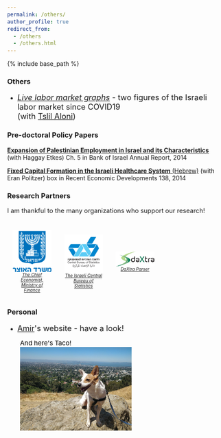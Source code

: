 ```yaml
---
permalink: /others/
author_profile: true
redirect_from:
  - /others
  - /others.html
---
```

<style>
img {
  margin-left: 30px;
    }
figcaption {
  font-size: 15px;
  color: black;
  text-align: left;
  height: auto;
  margin-left: 30px;
  word-wrap: break-word;
  font-family: -apple-system,".SFNSText-Regular","San Francisco","Roboto","Segoe UI","Helvetica Neue","Lucida Grande",Arial,sans-serif;
}
figure {
  display: inline-block;
  width: 90px;
  text-align: center;
  font-style: italic;
  font-size: x-small;
  /*border: thin silver solid;*/
  padding: 0.2em;
  margin: 1.1em;
  /*float: left;*/
  align-content: center;
  vertical-align: middle;
}

/*figcaption {*/
/*  text-align: center;*/
/*  font-size: 10px;*/
/*}*/

</style>

{% include base_path %}
### Others
- <span style="font-size:1.3em"> [*Live labor market graphs*](https://sites.google.com/view/tslil-aloni/labormarketcovid19?authuser=0)  - two figures of the Israeli labor market since COVID19  
(with [Tslil Aloni](https://sites.google.com/view/tslil-aloni/home?authuser=0)) </span>
 
### Pre-doctoral Policy Papers

[**Expansion of Palestinian Employment in Israel and its Characteristics**](https://www.boi.org.il/en/NewsAndPublications/PressReleases/Pages/030315-PalestinianEmployment.aspx) (with Haggay Etkes)  Ch. 5  in Bank of Israel Annual Report, 2014

[**Fixed Capital Formation in the Israeli Healthcare System** (Hebrew)](https://www.boi.org.il/he/NewsAndPublications/PressReleases/Pages/19-11-2014-Seker138-Health.aspx) (with Eran Politzer) box in Recent Economic Developments 138, 2014

### Research Partners
<span style="font-size:1.05em"> I am thankful to the many organizations who support our research! </span> 

<div style="alignment: top">
<figure>
  <a href="https://www.gov.il/en/departments/units/department_chief_economist/govil-landing-page">
  <p>
  <img src="/images/Ministry_of_Finance.svg.png" alt="Chief_Economist" style="float: right" >
  </p>The Chief Economist, Ministry of Finance
  </a>
</figure>

<figure>
    <a href="https://www.cbs.gov.il/en/Pages/default.aspx"> 
      <p>
      <img src="/images/Lamas.jpeg" alt="CBS" style="float: right" >
      </p>The Israeli Central Bureau of Statistics
    </a>
</figure>

<figure>
    <a href="https://www.daxtra.com/"> 
      <p>
      <img src="/images/daxtra.png" alt="daxtra" style="float: right" >
      </p>DaXtra Parser
    </a>
</figure>
</div> 

### Personal
- <span style="font-size:1.3em">  [Amir](https://www.amirbar.net)'s website - have a look! </span>

<figcaption>And here's Taco!</figcaption>
<img src="/images/Taco_berkeley.jpeg" alt="Taco!" width="260" >

